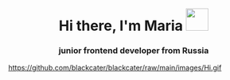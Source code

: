 <h1 align="center">Hi there, I'm Maria 
<img src="https://cs8.pikabu.ru/post_img/2017/07/09/10/1499616997170124762.gif" height="45"/></h1>
<h3 align="center">junior frontend developer from Russia</h3>



https://github.com/blackcater/blackcater/raw/main/images/Hi.gif
